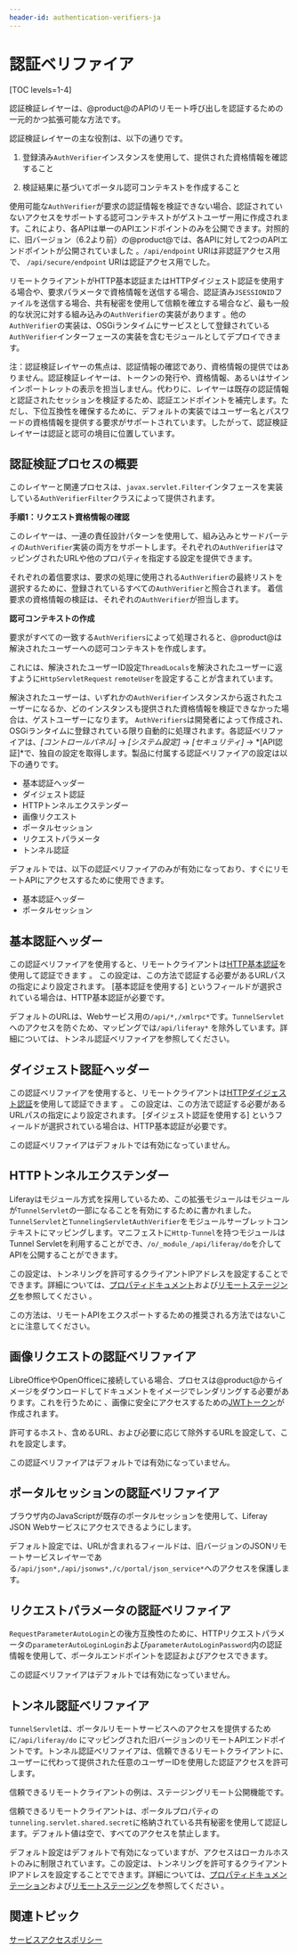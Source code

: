 ```yaml
---
header-id: authentication-verifiers-ja
---
```


# 認証ベリファイア

[TOC levels=1-4]

認証検証レイヤーは、@product@のAPIのリモート呼び出しを認証するための一元的かつ拡張可能な方法です。

認証検証レイヤーの主な役割は、以下の通りです。

1. 登録済み`AuthVerifier`インスタンスを使用して、提供された資格情報を確認すること

2. 検証結果に基づいてポータル認可コンテキストを作成すること

使用可能な`AuthVerifier`が要求の認証情報を検証できない場合、認証されていないアクセスをサポートする認可コンテキストがゲストユーザー用に作成されます。これにより、各APIは単一のAPIエンドポイントのみを公開できます。対照的に、旧バージョン（6.2より前）の@product@では、各APIに対して2つのAPIエンドポイントが公開されていました 。`/api/endpoint` URIは非認証アクセス用で、 `/api/secure/endpoint` URIは認証アクセス用でした。

リモートクライアントがHTTP基本認証またはHTTPダイジェスト認証を使用する場合や、要求パラメータで資格情報を送信する場合、認証済み`JSESSIONID`ファイルを送信する場合、共有秘密を使用して信頼を確立する場合など、最も一般的な状況に対する組み込みの`AuthVerifier`の実装があります 。他の`AuthVerifier`の実装は、OSGiランタイムにサービスとして登録されている`AuthVerifier`インターフェースの実装を含むモジュールとしてデプロイできます。

注：認証検証レイヤーの焦点は、認証情報の確認であり、資格情報の提供ではありません。認証検証レイヤーは、トークンの発行や、資格情報、あるいはサインインポートレットの表示を担当しません。代わりに、レイヤーは既存の認証情報と認証されたセッションを検証するため、認証エンドポイントを補完します。ただし、下位互換性を確保するために、デフォルトの実装ではユーザー名とパスワードの資格情報を提供する要求がサポートされています。したがって、認証検証レイヤーは認証と認可の境目に位置しています。

## 認証検証プロセスの概要

このレイヤーと関連プロセスは、`javax.servlet.Filter`インタフェースを実装している`AuthVerifierFilter`クラスによって提供されます。

**手順1：リクエスト資格情報の確認**

このレイヤーは、一連の責任設計パターンを使用して、組み込みとサードパーティの`AuthVerifier`実装の両方をサポートします。それぞれの`AuthVerifier`はマッピングされたURLや他のプロパティを指定する設定を提供できます。

それぞれの着信要求は、要求の処理に使用される`AuthVerifier`の最終リストを選択するために、登録されているすべての`AuthVerifier`と照合されます。
着信要求の資格情報の検証は、それぞれの`AuthVerifier`が担当します。

**認可コンテキストの作成**

要求がすべての一致する`AuthVerifiers`によって処理されると、@product@は解決されたユーザーへの認可コンテキストを作成します。

これには、解決されたユーザーID設定`ThreadLocals`を解決されたユーザーに返すように`HttpServletRequest` `remoteUser`を設定することが含まれています。

解決されたユーザーは、いずれかの`AuthVerifier`インスタンスから返されたユーザーになるか、どのインスタンスも提供された資格情報を検証できなかった場合は、ゲストユーザーになります。
`AuthVerifiers`は開発者によって作成され、OSGiランタイムに登録されている限り自動的に処理されます。各認証ベリファイアは、*[コントロールパネル]* → *[システム設定]* → *[セキュリティ]* → *[API認証]*で、独自の設定を取得します。製品に付属する認証ベリファイアの設定は以下の通りです。

- 基本認証ヘッダー
- ダイジェスト認証
- HTTPトンネルエクステンダー
- 画像リクエスト
- ポータルセッション
- リクエストパラメータ
- トンネル認証

デフォルトでは、以下の認証ベリファイアのみが有効になっており、すぐにリモートAPIにアクセスするために使用できます。

- 基本認証ヘッダー
- ポータルセッション

## 基本認証ヘッダー

この認証ベリファイアを使用すると、リモートクライアントは[HTTP基本認証](https://en.wikipedia.org/wiki/Basic_access_authentication)を使用して認証できます 。
この設定は、この方法で認証する必要があるURLパスの指定により設定されます。
[基本認証を使用する] というフィールドが選択されている場合は、HTTP基本認証が必要です。

デフォルトのURLは、Webサービス用の`/api/*,/xmlrpc*`です。`TunnelServlet`へのアクセスを防ぐため、マッピングでは`/api/liferay*` を除外しています。詳細については、トンネル認証ベリファイアを参照してください。

## ダイジェスト認証ヘッダー

この認証ベリファイアを使用すると、リモートクライアントは[HTTPダイジェスト認証](https://en.wikipedia.org/wiki/Digest_access_authentication)を使用して認証できます 。
この設定は、この方法で認証する必要があるURLパスの指定により設定されます。
[ダイジェスト認証を使用する] というフィールドが選択されている場合は、HTTP基本認証が必要です。

この認証ベリファイアはデフォルトでは有効になっていません。

## HTTPトンネルエクステンダー

Liferayはモジュール方式を採用しているため、この拡張モジュールはモジュールが`TunnelServlet`の一部になることを有効にするために書かれました。`TunnelServlet`と`TunnelingServletAuthVerifier`をモジュールサーブレットコンテキストにマッピングします。マニフェストに`Http-Tunnel`を持つモジュールはTunnel Servletを利用することができ、`/o/_module_/api/liferay/do`を介してAPIを公開することができます。

この設定は、トンネリングを許可するクライアントIPアドレスを設定することでできます。詳細については、[プロパティドキュメント](https://docs.liferay.com/portal/7.1-latest/propertiesdoc/portal.properties.html#HTTP%20Tunneling)および[リモートステージング](/discover/portal/-/knowledge_base/7-1/enabling-remote-live-staging)を参照してください 。

この方法は、リモートAPIをエクスポートするための推奨される方法ではないことに注意してください。

## 画像リクエストの認証ベリファイア

LibreOfficeやOpenOfficeに接続している場合、プロセスは@product@からイメージをダウンロードしてドキュメントをイメージでレンダリングする必要があります。これを行うために 、画像に安全にアクセスするための[JWTトークン](https://jwt.io)が作成されます。

許可するホスト、含めるURL、および必要に応じて除外するURLを設定して、これを設定します。

この認証ベリファイアはデフォルトでは有効になっていません。

## ポータルセッションの認証ベリファイア 

ブラウザ内のJavaScriptが既存のポータルセッションを使用して、Liferay JSON Webサービスにアクセスできるようにします。

デフォルト設定では、URLが含まれるフィールドは、旧バージョンのJSONリモートサービスレイヤーである`/api/json*,/api/jsonws*,/c/portal/json_service*`へのアクセスを保護します。

## リクエストパラメータの認証ベリファイア

`RequestParameterAutoLogin`との後方互換性のために、HTTPリクエストパラメータの`parameterAutoLoginLogin`および`parameterAutoLoginPassword`内の認証情報を使用して、ポータルエンドポイントを認証およびアクセスできます。

この認証ベリファイアはデフォルトでは有効になっていません。

## トンネル認証ベリファイア

`TunnelServlet`は、ポータルリモートサービスへのアクセスを提供するために`/api/liferay/do` にマッピングされた旧バージョンのリモートAPIエンドポイントです。トンネル認証ベリファイアは、信頼できるリモートクライアントに、ユーザーに代わって提供された任意のユーザーIDを使用した認証アクセスを許可します。

信頼できるリモートクライアントの例は、ステージングリモート公開機能です。

信頼できるリモートクライアントは、ポータルプロパティの`tunneling.servlet.shared.secret`に格納されている共有秘密を使用して認証します。デフォルト値は空で、すべてのアクセスを禁止します。

デフォルト設定はデフォルトで有効になっていますが、アクセスはローカルホストのみに制限されています。この設定は、トンネリングを許可するクライアントIPアドレスを設定することでできます。詳細については、[プロパティドキュメンテーション](https://docs.liferay.com/portal/7.1-latest/propertiesdoc/portal.properties.html#HTTP%20Tunneling)および[リモートステージング](/discover/portal/-/knowledge_base/7-1/enabling-remote-live-staging)を参照してください 。

## 関連トピック

[サービスアクセスポリシー](/discover/deployment/-/knowledge_base/7-1/)
